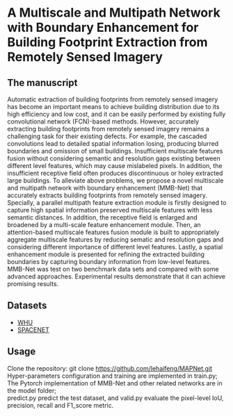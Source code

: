 # A Multiscale and Multipath Network with Boundary Enhancement for Building Footprint Extraction from Remotely Sensed Imagery
## The manuscript
 Automatic extraction of building footprints from remotely sensed imagery has become an important means to achieve building distribution due to its high efficiency and low cost, and it can be easily performed by existing fully convolutional network (FCN)-based methods. However, accurately extracting building footprints from remotely sensed imagery remains a challenging task for their existing defects. For example, the cascaded convolutions lead to detailed spatial information losing, producing blurred boundaries and omission of small buildings. Insufficient multiscale features fusion without considering semantic and resolution gaps existing between different level features, which may cause mislabeled pixels. In addition, the insufficient receptive field often produces discontinuous or holey extracted large buildings. To alleviate above problems, we propose a novel multiscale and multipath network with boundary enhancement (MMB-Net) that accurately extracts building footprints from remotely sensed imagery. Specially, a parallel multipath feature extraction module is firstly designed to capture high spatial information preserved multiscale features with less semantic distances. In addition, the receptive field is enlarged and broadened by a multi-scale feature enhancement module. Then, an attention-based multiscale features fusion module is built to appropriately aggregate multiscale features by reducing sematic and resolution gaps and considering different importance of different level features. Lastly, a spatial enhancement module is presented for refining the extracted building boundaries by capturing boundary information from low-level features. MMB-Net was test on two benchmark data sets and compared with some advanced approaches. Experimental results demonstrate that it can achieve promising results.
## Datasets
 * [WHU](http://study.rsgis.whu.edu.cn/pages/download/building_dataset.html "WHU")
 * [SPACENET](https://spacenet.ai/spacenet-buildings-dataset-v2/ "SPACENET")
## Usage
 Clone the repository: git clone https://github.com/lehaifeng/MAPNet.git  
  Hyper-parameters configuration and training are implemented in train.py;  
  The Pytorch implementation of MMB-Net and other related networks are in the model folder;  
  predict.py predict the test dataset, and valid.py evaluate the pixel-level IoU, precision, recall and F1_score metric.  
